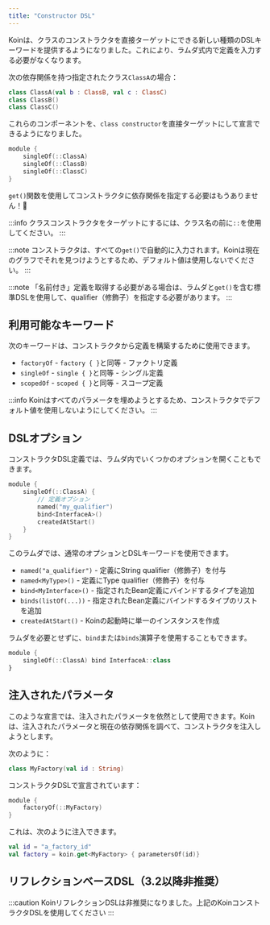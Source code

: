 ```yaml
---
title: "Constructor DSL"
---
```

Koinは、クラスのコンストラクタを直接ターゲットにできる新しい種類のDSLキーワードを提供するようになりました。これにより、ラムダ式内で定義を入力する必要がなくなります。

次の依存関係を持つ指定されたクラス`ClassA`の場合：

```kotlin
class ClassA(val b : ClassB, val c : ClassC)
class ClassB()
class ClassC()
```

これらのコンポーネントを、`class constructor`を直接ターゲットにして宣言できるようになりました。

```kotlin
module {
    singleOf(::ClassA)
    singleOf(::ClassB)
    singleOf(::ClassC)
}
```

`get()`関数を使用してコンストラクタに依存関係を指定する必要はもうありません！🎉

:::info
クラスコンストラクタをターゲットにするには、クラス名の前に`::`を使用してください。
:::

:::note
コンストラクタは、すべての`get()`で自動的に入力されます。Koinは現在のグラフでそれを見つけようとするため、デフォルト値は使用しないでください。
:::

:::note
「名前付き」定義を取得する必要がある場合は、ラムダと`get()`を含む標準DSLを使用して、qualifier（修飾子）を指定する必要があります。
:::

## 利用可能なキーワード

次のキーワードは、コンストラクタから定義を構築するために使用できます。

* `factoryOf` - `factory { }`と同等 - ファクトリ定義
* `singleOf` - `single { }`と同等 - シングル定義
* `scopedOf` - `scoped { }`と同等 - スコープ定義

:::info
Koinはすべてのパラメータを埋めようとするため、コンストラクタでデフォルト値を使用しないようにしてください。
:::

## DSLオプション

コンストラクタDSL定義では、ラムダ内でいくつかのオプションを開くこともできます。

```kotlin
module {
    singleOf(::ClassA) { 
        // 定義オプション
        named("my_qualifier")
        bind<InterfaceA>()
        createdAtStart()
    }
}
```

このラムダでは、通常のオプションとDSLキーワードを使用できます。

* `named("a_qualifier")` - 定義にString qualifier（修飾子）を付与
* `named<MyType>()` - 定義にType qualifier（修飾子）を付与
* `bind<MyInterface>()` - 指定されたBean定義にバインドするタイプを追加
* `binds(listOf(...))` - 指定されたBean定義にバインドするタイプのリストを追加
* `createdAtStart()` - Koinの起動時に単一のインスタンスを作成

ラムダを必要とせずに、`bind`または`binds`演算子を使用することもできます。

```kotlin
module {
    singleOf(::ClassA) bind InterfaceA::class
}
```

## 注入されたパラメータ

このような宣言では、注入されたパラメータを依然として使用できます。Koinは、注入されたパラメータと現在の依存関係を調べて、コンストラクタを注入しようとします。

次のように：

```kotlin
class MyFactory(val id : String)
```

コンストラクタDSLで宣言されています：

```kotlin
module {
    factoryOf(::MyFactory)
}
```

これは、次のように注入できます。

```kotlin
val id = "a_factory_id"
val factory = koin.get<MyFactory> { parametersOf(id)}
```

## リフレクションベースDSL（3.2以降非推奨）

:::caution
KoinリフレクションDSLは非推奨になりました。上記のKoinコンストラクタDSLを使用してください
:::